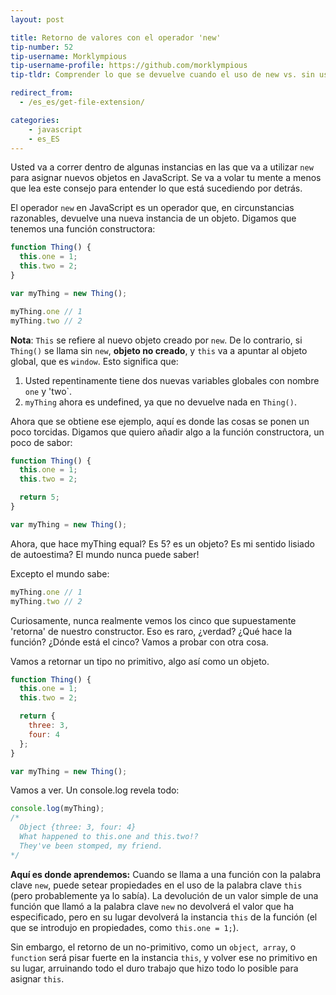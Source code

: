 ```yaml
---
layout: post

title: Retorno de valores con el operador 'new'
tip-number: 52
tip-username: Morklympious
tip-username-profile: https://github.com/morklympious
tip-tldr: Comprender lo que se devuelve cuando el uso de new vs. sin usar new.

redirect_from:
  - /es_es/get-file-extension/

categories:
    - javascript
    - es_ES
---
```


Usted va a correr dentro de algunas instancias en las que va a utilizar `new` para asignar nuevos objetos en JavaScript. Se va a volar tu mente a menos que lea este consejo para entender lo que está sucediendo por detrás.

El operador `new` en JavaScript es un operador que, en circunstancias razonables, devuelve una nueva instancia de un objeto. Digamos que tenemos una función constructora:

````js
function Thing() {
  this.one = 1;
  this.two = 2;
}

var myThing = new Thing();

myThing.one // 1
myThing.two // 2
````

__Nota__: `This` se refiere al nuevo objeto creado por `new`. De lo contrario, si `Thing()` se llama sin `new`, __objeto no creado__, y `this` va a apuntar al objeto global, que es `window`. Esto significa que:

1. Usted repentinamente tiene dos nuevas variables globales con nombre `one` y 'two`.
2. `myThing` ahora es undefined, ya que no devuelve nada en `Thing()`.

Ahora que se obtiene ese ejemplo, aquí es donde las cosas se ponen un poco torcidas. Digamos que quiero añadir algo a la función constructora, un poco de sabor:

````js
function Thing() {
  this.one = 1;
  this.two = 2;

  return 5;
}

var myThing = new Thing();
````

Ahora, que hace myThing equal? Es 5? es un objeto? Es mi sentido lisiado de autoestima? El mundo nunca puede saber!

Excepto el mundo sabe:

````js
myThing.one // 1
myThing.two // 2
````

Curiosamente, nunca realmente vemos los cinco que supuestamente 'retorna' de nuestro constructor. Eso es raro, ¿verdad? ¿Qué hace la función? ¿Dónde está el cinco? Vamos a probar con otra cosa.

Vamos a retornar un tipo no primitivo, algo así como un objeto.

````js
function Thing() {
  this.one = 1;
  this.two = 2;

  return {
    three: 3,
    four: 4
  };
}

var myThing = new Thing();
````

Vamos a ver. Un console.log revela todo:

````js
console.log(myThing);
/*
  Object {three: 3, four: 4}
  What happened to this.one and this.two!?
  They've been stomped, my friend.
*/
````

__Aquí es donde aprendemos:__ Cuando se llama a una función con la palabra clave `new`, puede setear propiedades en el uso de la palabra clave `this` (pero probablemente ya lo sabía). La devolución de un valor simple de una función que llamó a la palabra clave `new` no devolverá el valor que ha especificado, pero en su lugar devolverá la instancia `this` de la función (el que se introdujo en propiedades, como `this.one = 1;`).

Sin embargo, el retorno de un no-primitivo, como un `object`,` array`, o `function` será pisar fuerte en la instancia `this`, y volver ese no primitivo en su lugar, arruinando todo el duro trabajo que hizo todo lo posible para asignar `this`.
